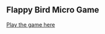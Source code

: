 ## Flappy Bird Micro Game

[Play the game here](https://aallbrig.github.io/flappybird/WebGL/index.html)
